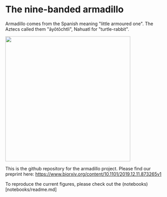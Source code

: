 # The nine-banded armadillo 
Armadillo comes from the Spanish meaning "little armoured one". 
The Aztecs called them "āyōtōchtli", Nahuatl for "turtle-rabbit". 

<img src="./imgs/quatrefoil.png" width="390" title=""> 

This is the github repository for the armadillo project. 
Please find our preprint here: https://www.biorxiv.org/content/10.1101/2019.12.11.873265v1

To reproduce the current figures, please check out the (notebooks)[notebooks/readme.md]


